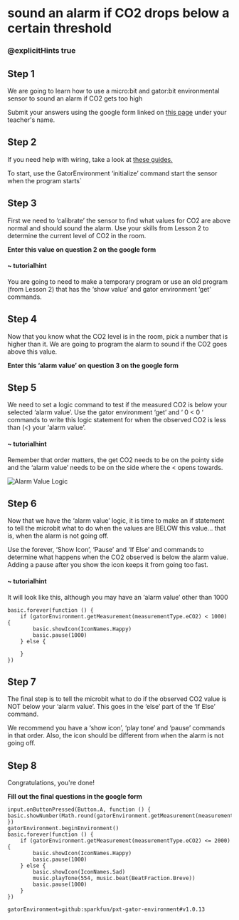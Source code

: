 # sound an alarm if CO2 drops below a certain threshold
### @explicitHints true
 
## Step 1
 
We are going to learn how to use a micro:bit and gator:bit environmental sensor  to sound an alarm if CO2 gets too high
 
Submit your answers using the google form linked on [this page](https://schoolwidelabs.github.io/sensor-immersion/assessments/Lesson3/environmental_assessment.html) under your teacher's name. 
 
  
## Step 2
 
If you need help with wiring, take a look at [these guides.](https://docs.google.com/document/d/1KrhVLl_owwXz_xAVbcIEAG9O5N4wdBY3mjd-GX34Bag/edit?usp=sharing)
 
To start, use the GatorEnvironment ‘initialize’ command start the sensor when the program starts`	
 
 
## Step 3
 
First we need to ‘calibrate’ the sensor to find what values for CO2 are above normal and should sound the alarm. Use your skills from Lesson 2 to determine the current level of CO2 in the room. 
 
**Enter this value on question 2 on the google form**
 
#### ~ tutorialhint
 
You are going to need to make a temporary program or use an old program (from Lesson 2) that has the ‘show value’ and gator environment ‘get’ commands. 
 
## Step 4
 
Now that you know what the CO2 level is in the room, pick a number that is higher than it. We are going to program the alarm to sound if the CO2 goes above this value.  
 
**Enter this ‘alarm value’ on question 3 on the google form**
 
## Step 5
 
We need to set a logic command to test if the measured CO2 is below your selected ‘alarm value’. Use the gator environment ‘get’ and ‘ 0 < 0 ‘  commands to write this logic statement for when the observed CO2 is less than (<) your ‘alarm value’. 
 
#### ~ tutorialhint
Remember that order matters, the get CO2 needs to be on the pointy side and the ‘alarm value’ needs to be on the side where the < opens towards. 
 

![Alarm Value Logic](/static/tutorials/co2.jpg)
 
## Step 6
 
Now that we have the ‘alarm value’ logic, it is time to make an if statement to tell the microbit what to do when the values are BELOW this value... that is, when the alarm is not going off.
 
Use the forever, ‘Show Icon’, ‘Pause’ and ‘If Else’ and commands to determine what happens when the CO2 observed is below the alarm value. Adding a pause after you show the icon keeps it from going too fast. 
 
#### ~ tutorialhint
It will look like this, although you may have an ‘alarm value’ other than 1000
```blocks
basic.forever(function () {
    if (gatorEnvironment.getMeasurement(measurementType.eCO2) < 1000) {
        basic.showIcon(IconNames.Happy)
        basic.pause(1000)
    } else {
    	
    }
})
```
 
## Step 7
 
The final step is to tell the microbit what to do if the observed CO2 value is NOT below your ‘alarm value’. This goes in the ‘else’ part of the ‘If Else’ command. 
 
We recommend you have a ‘show icon’, ‘play tone’ and ‘pause’ commands in that order. Also, the icon should be different from when the alarm is not going off. 
 
## Step 8
 
Congratulations, you're done!
 
**Fill out the final questions in the google form**
 
```ghost
input.onButtonPressed(Button.A, function () {  basic.showNumber(Math.round(gatorEnvironment.getMeasurement(measurementType.pressure)))
})
gatorEnvironment.beginEnvironment()
basic.forever(function () {
    if (gatorEnvironment.getMeasurement(measurementType.eCO2) <= 2000) {
        basic.showIcon(IconNames.Happy)
        basic.pause(1000)
    } else {
        basic.showIcon(IconNames.Sad)
        music.playTone(554, music.beat(BeatFraction.Breve))
        basic.pause(1000)
    }
})
```
 
 
```package
gatorEnvironment=github:sparkfun/pxt-gator-environment#v1.0.13
```
